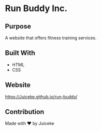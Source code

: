 # Run Buddy Inc.

## Purpose
A website that offers fitness training services.

## Built With 
* HTML
* CSS

## Website
https://Juiceke.github.io/run-buddy/

## Contribution 
Made with ❤️ by Juiceke
